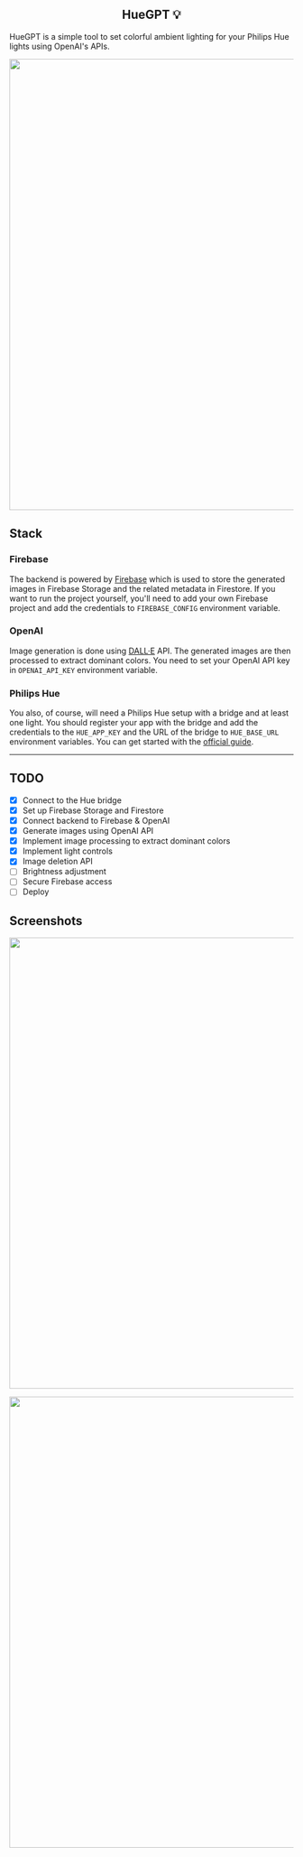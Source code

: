 <h2 align="center">HueGPT 💡</h2>

HueGPT is a simple tool to set colorful ambient lighting for your Philips Hue lights using OpenAI's APIs.

<p align="center">
  <img width="800" src="https://github.com/Kajatin/hue-gpt/assets/33018844/78aa9b79-01bd-4c96-abc7-c28d7cbbdd1a">
</p>

## Stack

### Firebase

The backend is powered by [Firebase](https://firebase.google.com/) which is used to store the generated images in Firebase Storage and the related metadata in Firestore. If you want to run the project yourself, you'll need to add your own Firebase project and add the credentials to `FIREBASE_CONFIG` environment variable.

### OpenAI

Image generation is done using [DALL·E](https://openai.com/product/dall-e-2) API. The generated images are then processed to extract dominant colors. You need to set your OpenAI API key in `OPENAI_API_KEY` environment variable.

### Philips Hue

You also, of course, will need a Philips Hue setup with a bridge and at least one light. You should register your app with the bridge and add the credentials to the `HUE_APP_KEY` and the URL of the bridge to `HUE_BASE_URL` environment variables. You can get started with the [official guide](https://developers.meethue.com/develop/hue-api-v2/getting-started/).

---

## TODO

- [x] Connect to the Hue bridge
- [x] Set up Firebase Storage and Firestore
- [x] Connect backend to Firebase & OpenAI
- [x] Generate images using OpenAI API
- [x] Implement image processing to extract dominant colors
- [x] Implement light controls
- [x] Image deletion API
- [ ] Brightness adjustment
- [ ] Secure Firebase access
- [ ] Deploy

## Screenshots

<p align="center">
  <img width="800" src="https://github.com/Kajatin/hue-gpt/assets/33018844/d79be03e-4553-44f8-b54a-9ff2a4d5d3d7">
</p>

<p align="center">
  <img width="800" src="https://github.com/Kajatin/hue-gpt/assets/33018844/0f7e0d89-c05c-4a2f-96dd-e41e7181de0d">
</p>
